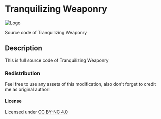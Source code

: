 # Tranquilizing Weaponry

![Logo](https://raw.githubusercontent.com/L4-Wyrm/Tw/master/Logo/ARK_SRC_LOGO.png "Logo")

Source code of Tranquilizing Weaponry

## Description
This is full source code of Tranquilizing Weaponry

### Redistribution
Feel free to use any assets of this modification, also don't forget to credit me as original author!

#### License
Licensed under [CC BY-NC 4.0](https://raw.githubusercontent.com/L4-Wyrm/Tw/master/LICENSE)